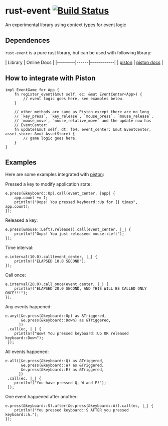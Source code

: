 # rust-event [![Build Status](https://travis-ci.org/PistonDevelopers/rust-event.svg)](https://travis-ci.org/PistonDevelopers/rust-event)

An experimental library using context types for event logic

## Dependences
`rust-event` is a pure rust library, but can be used with following library:

| Library | Online Docs |
|---------|------|------------|
| [piston](https://github.com/PistonDevelopers/piston) | [piston docs](http://pistondevelopers.github.io/docs/piston/piston/) |

## How to integrate with Piston
```
impl EventGame for App {
    fn register_event(&mut self, ec: &mut EventCenter<App>) {
        // event logic goes here, see examples below.
    }

    // other methods are same as Piston except there are no long
    // `key_press`, `key_release`, `mouse_press`, `mouse_release`,
    // `mouse_move`, `mouse_relative_move` and the update now has
    // EventCenter:
    fn update(&mut self, dt: f64, event_center: &mut EventCenter, asset_store: &mut AssetStore) {
        // game logic goes here.
    }
}
```

## Examples

Here are some examples integrated with [piston](https://github.com/PistonDevelopers/piston):

Pressed a key to modify application state:
```
e.press(&keyboard::Up).call(event_center, |app| {
    app.count += 1;
    println!("Oops! You pressed keyboard::Up for {} times", app.count);
});
```

Released a key:
```
e.press(&mouse::Left).release().call(event_center, |_| {
    println!("Oops! You just releaseed mouse::Left");
});
```

Time interval:
```
e.interval(10.0).call(event_center, |_| {
    println!("ELAPSED 10.0 SECOND");
});
```

Call once:
```
e.interval(20.0).call_once(event_center, |_| {
    println!("ELAPSED 20.0 SECOND, AND THIS WILL BE CALLED ONLY ONCE!!!");
});
```

Any events happened:
```
e.any([&e.press(&keyboard::Up) as &Triggered,
       &e.press(&keyboard::Down) as &Triggered,
      ])
 .call(ec, |_| {
    println!("Wow! You pressed keyboard::Up OR released keyboard::Down");
 });
```

All events happened:
```
e.all([&e.press(&keyboard::Q) as &Triggered,
       &e.press(&keyboard::W) as &Triggered,
       &e.press(&keyboard::E) as &Triggered,
      ])
 .call(ec, |_| {
    println!("You have pressed Q, W and E!");
 });
```

One event happened after another:
```
e.press(&keyboard::S).after(&e.press(&keyboard::A)).call(ec, |_| {
    println!("You pressed keyboard::S AFTER you pressed keyboard::A.");
});
```
